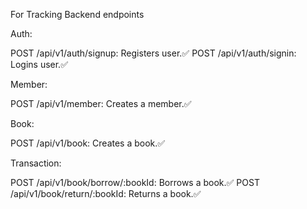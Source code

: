 For Tracking Backend endpoints

Auth:

POST /api/v1/auth/signup: Registers user.✅
POST /api/v1/auth/signin: Logins user.✅

Member:

POST /api/v1/member: Creates a member.✅

Book:

POST /api/v1/book: Creates a book.✅

Transaction:

POST /api/v1/book/borrow/:bookId: Borrows a book.✅
POST /api/v1/book/return/:bookId: Returns a book.✅
